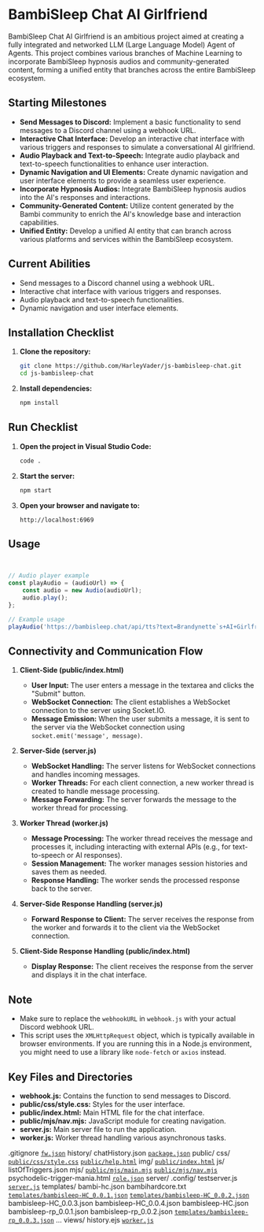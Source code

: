 # BambiSleep Chat AI Girlfriend

BambiSleep Chat AI Girlfriend is an ambitious project aimed at creating a fully integrated and networked LLM (Large Language Model) Agent of Agents. This project combines various branches of Machine Learning to incorporate BambiSleep hypnosis audios and community-generated content, forming a unified entity that branches across the entire BambiSleep ecosystem.

## Starting Milestones

- **Send Messages to Discord:** Implement a basic functionality to send messages to a Discord channel using a webhook URL.
- **Interactive Chat Interface:** Develop an interactive chat interface with various triggers and responses to simulate a conversational AI girlfriend.
- **Audio Playback and Text-to-Speech:** Integrate audio playback and text-to-speech functionalities to enhance user interaction.
- **Dynamic Navigation and UI Elements:** Create dynamic navigation and user interface elements to provide a seamless user experience.
- **Incorporate Hypnosis Audios:** Integrate BambiSleep hypnosis audios into the AI's responses and interactions.
- **Community-Generated Content:** Utilize content generated by the Bambi community to enrich the AI's knowledge base and interaction capabilities.
- **Unified Entity:** Develop a unified AI entity that can branch across various platforms and services within the BambiSleep ecosystem.

## Current Abilities

- Send messages to a Discord channel using a webhook URL.
- Interactive chat interface with various triggers and responses.
- Audio playback and text-to-speech functionalities.
- Dynamic navigation and user interface elements.

## Installation Checklist

1. **Clone the repository:**
    ```sh
    git clone https://github.com/HarleyVader/js-bambisleep-chat.git
    cd js-bambisleep-chat
    ```

2. **Install dependencies:**
    ```sh
    npm install
    ```

## Run Checklist

1. **Open the project in Visual Studio Code:**
    ```sh
    code .
    ```

2. **Start the server:**
    ```sh
    npm start
    ```

3. **Open your browser and navigate to:**
    ```
    http://localhost:6969
    ```

## Usage


```javascript


// Audio player example
const playAudio = (audioUrl) => {
    const audio = new Audio(audioUrl);
    audio.play();
};

// Example usage
playAudio('https://bambisleep.chat/api/tts?text=Brandynette`s+AI+Girlfriend+will+brainwash+your+O.S.+if+you+allow+bambisleep+chat+access+to+bambis+brain');
```

## Connectivity and Communication Flow

1. **Client-Side (public/index.html)**
    - **User Input:** The user enters a message in the textarea and clicks the "Submit" button.
    - **WebSocket Connection:** The client establishes a WebSocket connection to the server using Socket.IO.
    - **Message Emission:** When the user submits a message, it is sent to the server via the WebSocket connection using `socket.emit('message', message)`.

2. **Server-Side (server.js)**
    - **WebSocket Handling:** The server listens for WebSocket connections and handles incoming messages.
    - **Worker Threads:** For each client connection, a new worker thread is created to handle message processing.
    - **Message Forwarding:** The server forwards the message to the worker thread for processing.

3. **Worker Thread (worker.js)**
    - **Message Processing:** The worker thread receives the message and processes it, including interacting with external APIs (e.g., for text-to-speech or AI responses).
    - **Session Management:** The worker manages session histories and saves them as needed.
    - **Response Handling:** The worker sends the processed response back to the server.

4. **Server-Side Response Handling (server.js)**
    - **Forward Response to Client:** The server receives the response from the worker and forwards it to the client via the WebSocket connection.

5. **Client-Side Response Handling (public/index.html)**
    - **Display Response:** The client receives the response from the server and displays it in the chat interface.

## Note

- Make sure to replace the `webhookURL` in `webhook.js` with your actual Discord webhook URL.
- This script uses the `XMLHttpRequest` object, which is typically available in browser environments. If you are running this in a Node.js environment, you might need to use a library like `node-fetch` or `axios` instead.

## Key Files and Directories

- **webhook.js:** Contains the function to send messages to Discord.
- **public/css/style.css:** Styles for the user interface.
- **public/index.html:** Main HTML file for the chat interface.
- **public/mjs/nav.mjs:** JavaScript module for creating navigation.
- **server.js:** Main server file to run the application.
- **worker.js:** Worker thread handling various asynchronous tasks.

.gitignore
[`fw.json`](fw.json )
history/
    chatHistory.json
[`package.json`](package.json )
public/
    css/
        [`public/css/style.css`](public/css/style.css )
    [`public/help.html`](public/help.html )
    img/
    [`public/index.html`](public/index.html )
    js/
    listOfTriggers.json
    mjs/
        [`public/mjs/main.mjs`](public/mjs/main.mjs )
        [`public/mjs/nav.mjs`](public/mjs/nav.mjs )
    psychodelic-trigger-mania.html
[`role.json`](role.json )
server/
    .config/
    testserver.js
[`server.js`](server.js )
templates/
    bambi-hc.json
    bambihardcore.txt
    [`templates/bambisleep-HC_0.0.1.json`](templates/bambisleep-HC_0.0.1.json )
    [`templates/bambisleep-HC_0.0.2.json`](templates/bambisleep-HC_0.0.2.json )
    bambisleep-HC_0.0.3.json
    bambisleep-HC_0.0.4.json
    bambisleep-HC.json
    bambisleep-rp_0.0.1.json
    bambisleep-rp_0.0.2.json
    [`templates/bambisleep-rp_0.0.3.json`](templates/bambisleep-rp_0.0.3.json )
    ...
views/
    history.ejs
[`worker.js`](worker.js )